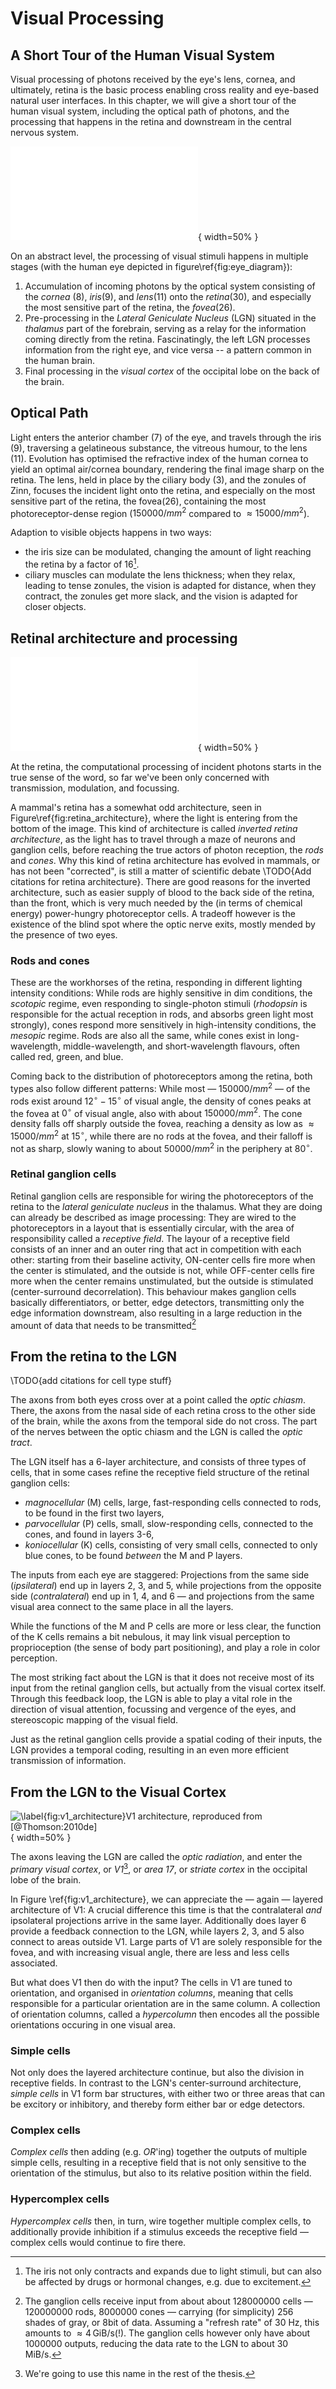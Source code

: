# Visual Processing

## A Short Tour of the Human Visual System

Visual processing of photons received by the eye's lens, cornea, and ultimately, retina is the basic process enabling cross reality and eye-based natural user interfaces. In this chapter, we will give a short tour of the human visual system, including the optical path of photons, and the processing that happens in the retina and downstream in the central nervous system.

![\label{fig:eye_diagram}Anatomy of the human eye -- 
**1**: posterior segment of eyeball **2**: ora serrata **3**: ciliary muscle **4**: ciliary zonules/zonules of Zinn **5**: canal of Schlemm **6**: pupil **7**: anterior chamber **8**: cornea **9**: iris **10**: lens cortex **11**: lens nucleus **12**: ciliary process **13**: conjunctiva **14**: inferior oblique muscle **15**: inferior rectus muscle **16**: medial rectus muscle **17**: retinal arteries and veins **18**: optic disc **19**: dura mater **20**: central retinal artery **21**: central retinal vein **22**: optic nerve **23**: vorticose vein **24**: bulbar sheath **25**: macula **26**: fovea **27**: sclera **28**: choroid **29**: superior rectus muscle **30**: retina, Image (cc) by [Ignacio Icke](https://commons.wikimedia.org/wiki/File:Eye-diagram_no_circles_border.svg)](./figures/eye-diagram.pdf){ width=50% }

On an abstract level, the processing of visual stimuli happens in multiple stages (with the human eye depicted in figure\ref{fig:eye_diagram}):

1. Accumulation of incoming photons by the optical system consisting of the _cornea_ (8), _iris_(9), and _lens_(11) onto the _retina_(30), and especially the most sensitive part of the retina, the _fovea_(26).
2. Pre-processing in the _Lateral Geniculate Nucleus_ (LGN) situated in the _thalamus_ part of the forebrain, serving as a relay for the information coming directly from the retina. Fascinatingly, the left LGN processes information from the right eye, and vice versa -- a pattern common in the human brain.
3. Final processing in the _visual cortex_ of the occipital lobe on the back of the brain.

## Optical Path

Light enters the anterior chamber (7) of the eye, and travels through the iris (9), traversing a gelatineous substance, the vitreous humour, to the lens (11). Evolution has optimised the refractive index of the human cornea to yield an optimal air/cornea boundary, rendering the final image sharp on the retina. The lens, held in place by the ciliary body (3), and the zonules of Zinn, focuses the incident light onto the retina, and especially on the most sensitive part of the retina, the fovea(26), containing the most photoreceptor-dense region ($150000/mm^2$ compared to $\approx 15000/mm^2$). 

Adaption to visible objects happens in two ways:

* the iris size can be modulated, changing the amount of light reaching the retina by a factor of 16[^irisnote].
* ciliary muscles can modulate the lens thickness; when they relax, leading to tense zonules, the vision is adapted for distance, when they contract, the zonules get more slack, and the vision is adapted for closer objects.

[^irisnote]: The iris not only contracts and expands due to light stimuli, but can also be affected by drugs or hormonal changes, e.g. due to excitement.

## Retinal architecture and processing

![\label{fig:retina_architecture}Inverted retinal architecture of mammals (light path in the image is bottom to top)\
**RPE**: retinal pigment epithelium; **OS**: outer segment of the photoreceptor cells; **IS**: inner segment of the photoreceptor cells; **ONL**: outer nuclear layer; **OPL**: outer plexiform layer; **INL**: inner nuclear layer **IPL**: inner plexiform layer; **GC**: ganglion cell layer; **P**: pigment epithelium cell; **BM**: Bruch-Membran; **R**: rods; **C**: cones; **H**: horizontal cell; **B**: bipolar cell; **M**: Müller cell; **A**: amacrine cell; **G**: ganglion cell; **AX**: Axon, Image (cc) by [Marc Gabriel Schmid](https://commons.wikimedia.org/wiki/File:Retina_layers.svg)](./figures/retina-architecture.pdf){ width=50% }

At the retina, the computational processing of incident photons starts in the true sense of the word, so far we've been only concerned with transmission, modulation, and focussing.

A mammal's retina has a somewhat odd architecture, seen in Figure\ref{fig:retina_architecture}, where the light is entering from the bottom of the image. This kind of architecture is called _inverted retina architecture_, as the light has to travel through a maze of neurons and ganglion cells, before reaching the true actors of photon reception, the _rods_ and _cones_. Why this kind of retina architecture has evolved in mammals, or has not been "corrected", is still a matter of scientific debate \TODO{Add citations for retina architecture}. There are good reasons for the inverted architecture, such as easier supply of blood to the back side of the retina, than the front, which is very much needed by the (in terms of chemical energy) power-hungry photoreceptor cells. A tradeoff however is the existence of the blind spot where the optic nerve exits, mostly mended by the presence of two eyes.

### Rods and cones

These are the workhorses of the retina, responding in different lighting intensity conditions: While rods are highly sensitive in dim conditions,  the _scotopic_ regime, even responding to single-photon stimuli (_rhodopsin_ is responsible for the actual reception in rods, and absorbs green light most strongly), cones respond more sensitively in high-intensity conditions, the _mesopic_ regime. Rods are also all the same, while cones exist in long-wavelength, middle-wavelength, and short-wavelength flavours, often called red, green, and blue. 

Coming back to the distribution of photoreceptors among the retina, both types also follow different patterns: While most — $150000/mm^2$ — of the rods exist around $12^\circ-15^\circ$ of visual angle, the density of cones peaks at the fovea at $0^\circ$ of visual angle, also with about $150000/mm^2$. The cone density falls off sharply outside the fovea, reaching a density as low as $\approx 15000/mm^2$ at $15^\circ$, while there are no rods at the fovea, and their falloff is not as sharp, slowly waning to about $50000/mm^2$ in the periphery at $80^\circ$.

### Retinal ganglion cells

Retinal ganglion cells are responsible for wiring the photoreceptors of the retina to the _lateral geniculate nucleus_ in the thalamus. What they are doing can already be described as image processing: They are wired to the photoreceptors in a layout that is essentially circular, with the area of responsibility called a _receptive field_. The layour of a receptive field consists of an inner and an outer ring that act in competition with each other: starting from their baseline activity, ON-center cells fire more when the center is stimulated, and the outside is not, while OFF-center cells fire more when the center remains unstimulated, but the outside is stimulated (center-surround decorrelation). This behaviour makes ganglion cells basically differentiators, or better, edge detectors, transmitting only the edge information downstream, also resulting in a large reduction in the amount of data that needs to be transmitted[^retina-data-rate-note]

[^retina-data-rate-note]: The ganglion cells receive input from about about $128000000$ cells — $120000000$ rods, $8000000$ cones — carrying (for simplicity) 256 shades of gray, or 8bit of data. Assuming a "refresh rate" of 30 Hz, this amounts to $\approx 4\,\mathrm{GiB/s}$(!). The ganglion cells however only have about $1000000$ outputs, reducing the data rate to the LGN to about $30\,\mathrm{MiB/s}$.

## From the retina to the LGN

\TODO{add citations for cell type stuff}

The axons from both eyes cross over at a point called the _optic chiasm_. There, the axons from the nasal side of each retina cross to the other side of the brain, while the axons from the temporal side do not cross. The part of the nerves between the optic chiasm and the LGN is called the _optic tract_.

The LGN itself has a 6-layer architecture, and consists of three types of cells, that in some cases refine the receptive field structure of the retinal ganglion cells:

* _magnocellular_ (M) cells, large, fast-responding cells connected to rods,  to be found in the first two layers,
* _parvocellular_ (P) cells, small, slow-responding cells, connected to the cones, and found in layers 3-6,
* _koniocellular_ (K) cells, consisting of very small cells, connected to only blue cones, to be found _between_ the M and P layers.

The inputs from each eye are staggered: Projections from the same side (_ipsilateral_) end up in layers 2, 3, and 5, while projections from the opposite side (_contralateral_) end up in 1, 4, and 6 — and projections from the same visual area connect to the same place in all the layers.

While the functions of the M and P cells are more or less clear, the function of the K cells remains a bit nebulous, it may link visual perception to proprioception (the sense of body part positioning), and play a role in color perception.

The most striking fact about the LGN is that it does not receive most of its input from the retinal ganglion cells, but actually from the visual cortex itself. Through this feedback loop, the LGN is able to play a vital role in the direction of visual attention, focussing and vergence of the eyes, and stereoscopic mapping of the visual field.

Just as the retinal ganglion cells provide a spatial coding of their inputs, the LGN provides a temporal coding, resulting in an even more efficient transmission of information.

## From the LGN to the Visual Cortex

![\label{fig:v1_architecture}V1 architecture, reproduced from [@Thomson:2010de]](./figures/v1-layers.jpg){ width=50% }

The axons leaving the LGN are called the _optic radiation_, and enter the _primary visual cortex_, or _V1_[^primarynote], or _area 17_, or _striate cortex_ in the occipital lobe of the brain.

In Figure \ref{fig:v1_architecture}, we can appreciate the — again — layered architecture of V1: A crucial difference this time is that the contralateral _and_ ipsolateral projections arrive in the same layer. Additionally does layer 6 provide a feedback connection to the LGN, while layers 2, 3, and 5 also connect to areas outside V1. Large parts of V1 are solely responsible for the fovea, and with increasing visual angle, there are less and less cells associated. 

But what does V1 then do with the input? The cells in V1 are tuned to orientation, and organised in _orientation columns_, meaning that cells responsible for a particular orientation are in the same column. A collection of orientation columns, called a _hypercolumn_ then encodes all the possible orientations occuring in one visual area.

### Simple cells

Not only does the layered architecture continue, but also the division in receptive fields. In contrast to the LGN's center-surround architecture, _simple cells_ in V1 form bar structures, with either two or three areas that can be excitory or inhibitory, and thereby form either bar or edge detectors.

### Complex cells

_Complex cells_ then adding (e.g. _OR_'ing) together the outputs of multiple simple cells, resulting in a receptive field that is not only sensitive to the orientation of the stimulus, but also to its relative position within the field.

### Hypercomplex cells

_Hypercomplex cells_ then, in turn, wire together multiple complex cells, to additionally provide inhibition if a stimulus exceeds the receptive field — complex cells would continue to fire there.

[^primarynote]: We're going to use this name in the rest of the thesis.